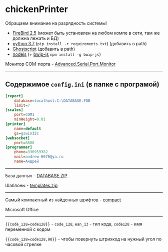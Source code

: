 # chickenPrinter
Обращаем внимание на разрядность системы!
- [FireBird 2.5](https://firebirdsql.org/en/firebird-2-5/) (может быть установлен на любом компе в сети, там же должна лежать и БД)
- [python 3.7](https://www.python.org/downloads/release/python-380/) (`pip install -r requirements.txt`) (добавить в path)
- [Ghostscript](https://www.ghostscript.com/download/gsdnld.html) (добавить в path)
- [nodejs](https://nodejs.org/en/download/) (+ [bwip-js](https://www.npmjs.com/package/bwip-js/v/1.7.3) `npm install -g bwip-js`)

Монитор COM-порта - [Advanced.Serial.Port.Monitor](https://github.com/Andrew-6676/chickenPrinter/files/3938108/Advanced.Serial.Port.Monitor.3.5.41.Withkey.zip)

-------
##  Содержимое `config.ini` (в папке с програмой)
```ini
[report]
	database=localhost:C:\DATABASE.FDB
	limit=7
[scales]
	port=COM1
	minWeight=0.01
[printer]
	name=default
	gs=gswin32c
[websocket]
	port=8888
[programmer]
	phone=336959382
	mail=andrew-6676@ya.ru
	name=Андрей
```
-------
База данных - [DATABASE.ZIP](https://github.com/Andrew-6676/chickenPrinter/files/3938129/DATABASE.ZIP)

Шаблоны - [templates.zip](https://github.com/Andrew-6676/chickenPrinter/files/3938130/templates.zip)

-------

Самый компактный из найденных шрифтов - [compact](http://allfont.ru/download/compact/)

Microsoft Office

------
`{{code_128=code128}}` - `code_128`, `ean_13` - тип кода, `code128` - имя переменной с кодом

`{{code_128=code128,90}}` - чтобы повернуть штрихкод на нужный угол по часовой стрелке
